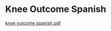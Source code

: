 # Knee Outcome Spanish

[knee outcome spanish.pdf](Knee%20Outcome%20Spanish%20800bfaf9458a45389a8aca9f8c8b8174/knee_outcome_spanish.pdf)